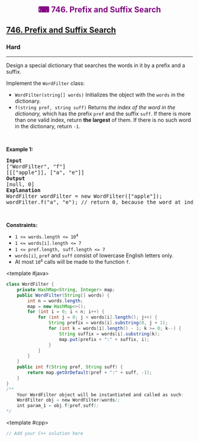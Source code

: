 <div align = "center">
<h style = "margin-bottom: 0px; margin-top: 0px; color : purple;" align = "center" class = "header">

## ⌨ 746. Prefix and Suffix Search

</h>
</div>

<h2><a href="https://leetcode.com/problems/prefix-and-suffix-search" target = "_blank">746. Prefix and Suffix Search</a></h2><h3>Hard</h3><hr><p>Design a special dictionary that searches the words in it by a prefix and a suffix.</p>

<p>Implement the <code>WordFilter</code> class:</p>

<ul>
	<li><code>WordFilter(string[] words)</code> Initializes the object with the <code>words</code> in the dictionary.</li>
	<li><code>f(string pref, string suff)</code> Returns <em>the index of the word in the dictionary,</em> which has the prefix <code>pref</code> and the suffix <code>suff</code>. If there is more than one valid index, return <strong>the largest</strong> of them. If there is no such word in the dictionary, return <code>-1</code>.</li>
</ul>

<p>&nbsp;</p>
<p><strong class="example">Example 1:</strong></p>

<pre>
<strong>Input</strong>
[&quot;WordFilter&quot;, &quot;f&quot;]
[[[&quot;apple&quot;]], [&quot;a&quot;, &quot;e&quot;]]
<strong>Output</strong>
[null, 0]
<strong>Explanation</strong>
WordFilter wordFilter = new WordFilter([&quot;apple&quot;]);
wordFilter.f(&quot;a&quot;, &quot;e&quot;); // return 0, because the word at index 0 has prefix = &quot;a&quot; and suffix = &quot;e&quot;.
</pre>

<p>&nbsp;</p>
<p><strong>Constraints:</strong></p>

<ul>
	<li><code>1 &lt;= words.length &lt;= 10<sup>4</sup></code></li>
	<li><code>1 &lt;= words[i].length &lt;= 7</code></li>
	<li><code>1 &lt;= pref.length, suff.length &lt;= 7</code></li>
	<li><code>words[i]</code>, <code>pref</code> and <code>suff</code> consist of lowercase English letters only.</li>
	<li>At most <code>10<sup>4</sup></code> calls will be made to the function <code>f</code>.</li>
</ul>

<CodeTabs :languages="[ { name: 'C++', slot: 'cpp' }, { name: 'Java', slot: 'java' } ]"> <template #java>

```java
class WordFilter {
    private HashMap<String, Integer> map;
    public WordFilter(String[] words) {
        int n = words.length;
        map = new HashMap<>();
        for (int i = 0; i < n; i++) {
            for (int j = 0; j < words[i].length(); j++) {
                String prefix = words[i].substring(0, j + 1);
                for (int k = words[i].length() - 1; k >= 0; k--) {
                    String suffix = words[i].substring(k);
                    map.put(prefix + ":" + suffix, i);
                }
            }
        }
    }
    public int f(String pref, String suff) {
        return map.getOrDefault(pref + ":" + suff, -1);
    }
}
/**
    Your WordFilter object will be instantiated and called as such:
    WordFilter obj = new WordFilter(words);
    int param_1 = obj.f(pref,suff);
*/
```

</template>

<template #cpp>

```cpp
// Add your C++ solution here
```

</template>

</CodeTabs>
